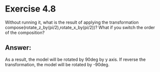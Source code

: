 # Exercise 4.8

Without running it, what is the result of applying the
transformation compose(rotate_z_by(pi/2),rotate_x_by(pi/2))? What if you
switch the order of the composition?

## Answer:

As a result, the model will be rotated by 90deg by y axis. If reverse
the transformation, the model will be rotated by -90deg.
